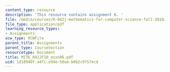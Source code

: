 ```yaml
---
content_type: resource
description: 'This resource contains assignment 6. '
file: /media/courses/6-042j-mathematics-for-computer-science-fall-2010/1d18940fa4fce94e50adb0b2c9757ecd_MIT6_042JF10_assn06.pdf
file_type: application/pdf
learning_resource_types:
- Assignments
ocw_type: OCWFile
parent_title: Assignments
parent_type: CourseSection
resourcetype: Document
title: MIT6_042JF10_assn06.pdf
uid: 1d18940f-a4fc-e94e-50ad-b0b2c9757ecd
---
```

